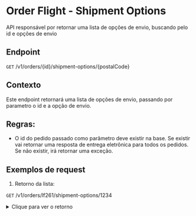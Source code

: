 # Order Flight - Shipment Options

API responsável por retornar uma lista de opções de envio, buscando pelo id e opções de envio

## Endpoint

`GET` /v1/orders/{id}/shipment-options/{postalCode}


## Contexto

Este endpoint retornará uma lista de opções de envio, passando por parametro o id e a opção de envio.

## Regras:


- O id do pedido passado como parâmetro deve existir na base. Se existir vai retornar uma resposta de entrega eletrônica para todos os pedidos. Se não existir, irá retornar uma exceção.


## Exemplos de request

1. Retorno da lista:

`GET` /v1/orders/lf261/shipment-options/1234

<details>
    <summary>Clique para ver o retorno</summary>
    <pre>
{
  "shipmentOptions": [
    {
      "id": "lf261",
      "currency": "PTS",
      "description": "Sem entrega física",
      "price": 0.1,
      "type": "Eletrônica",
      "items": [
        "CVCFLIGHT",
        "CVCFLIGHTTAX"
      ],
      "commerceItems": [
        {
          "deliveryDate": "2024-02-20T14:32:51.016+00:00",
          "commerceItems": [
            {
              "id": "CVCFLIGHT",
              "partnerOrderId": "951661608301",
              "commerceItemId": "ci19870698620961",
              "partnerOrderLinkId": "CVC-o1240272701"
            }
          ]
        }
      ]
    }
  ]
}
</pre>
</details>